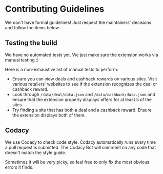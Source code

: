 # Contributing Guidelines

We don't have formal guidelines! Just respect the maintainers' decisions and follow the items below

## Testing the build

We have no automated tests yet. We just make sure the extension works via manual testing :)

Here is a non-exhaustive list of manual tests to perform:

- Ensure you can view deals and cashback rewards on various sites. Visit various retailers' websites to see if the extension recognizes the deal or cashback reward.
- Look through `/data/deal/data.json` and `/data/cashback/data.json` and ensure that the extension properly displays offers for at least 5 of the sites.
- Try finding a site that has both a deal and a cashback reward. Ensure the extension displays both of them.

## Codacy

We use Codacy to check code style. Codacy automatically runs every time a pull request is submitted.
The Codacy Bot will comment on any code that doesn't match the style guide.

Sometimes it will be very picky, so feel free to only fix the most obvious errors it finds.

